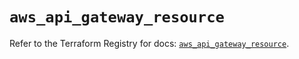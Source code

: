# `aws_api_gateway_resource`

Refer to the Terraform Registry for docs: [`aws_api_gateway_resource`](https://registry.terraform.io/providers/hashicorp/aws/5.56.1/docs/resources/api_gateway_resource).
